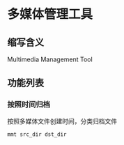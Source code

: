 # 多媒体管理工具
## 缩写含义
Multimedia Management Tool

## 功能列表
### 按照时间归档
按照多媒体文件创建时间，分类归档文件
```
mmt src_dir dst_dir
```
